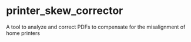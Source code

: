 # printer_skew_corrector
A tool to analyze and correct PDFs to compensate for the misalignment of home printers
